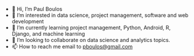- 👋 Hi, I’m Paul Boulos
- 👀 I’m interested in data science, project management, software and web development
- 🌱 I’m currently learning project management, Python, Android, R, Django, and machine learning 
- 💞️ I’m looking to collaborate on data science and analytics topics.
- 📫 How to reach me email to pboulos@gmail.com

<!---
paboulos/paboulos is a ✨ special ✨ repository because its `README.md` (this file) appears on your GitHub profile.
You can click the Preview link to take a look at your changes.
--->
